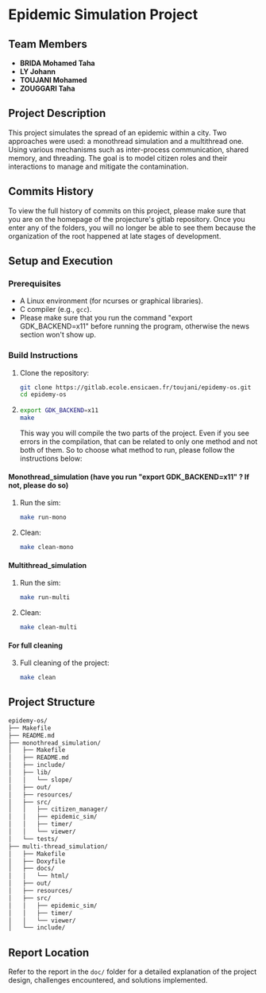 # Epidemic Simulation Project

## Team Members
- **BRIDA Mohamed Taha**
- **LY Johann**
- **TOUJANI Mohamed**
- **ZOUGGARI Taha**

## Project Description
This project simulates the spread of an epidemic within a city. Two approaches were used: a monothread simulation and a multithread one. Using various mechanisms such as inter-process communication, shared memory, and threading. The goal is to model citizen roles and their interactions to manage and mitigate the contamination.

## Commits History
To view the full history of commits on this project, please make sure that you are on the homepage of the projecture's gitlab repository. Once you enter any of the folders, you will no longer be able to see them because the organization of the root happened at late stages of development.

## Setup and Execution
### Prerequisites
- A Linux environment (for ncurses or graphical libraries).
- C compiler (e.g., `gcc`).
- Please make sure that you run the command "export GDK_BACKEND=x11" before running the program, otherwise the news section won't show up.

### Build Instructions
1. Clone the repository:
   ```bash
   git clone https://gitlab.ecole.ensicaen.fr/toujani/epidemy-os.git
   cd epidemy-os
   ```
2. ```bash
   export GDK_BACKEND=x11
   make
   ```
   This way you will compile the two parts of the project. Even if you see errors in the compilation, that can be related to only one method and not both of them. So to choose what method to run, please follow the instructions below:
#### Monothread_simulation (have you run "export GDK_BACKEND=x11" ? If not, please do so)
1. Run the sim:
   ```bash
   make run-mono
   ```
2. Clean:
   ```bash
   make clean-mono
   ```

#### Multithread_simulation
1. Run the sim:
   ```bash
   make run-multi
   ```
2. Clean:
   ```bash
   make clean-multi
   ```

#### For full cleaning
3. Full cleaning of the project:
   ```bash
   make clean
   ```

## Project Structure
```bash
epidemy-os/
├── Makefile
├── README.md
├── monothread_simulation/
│   ├── Makefile
│   ├── README.md
│   ├── include/            
│   ├── lib/               
│   │   └── slope/         
│   ├── out/                
│   ├── resources/          
│   ├── src/               
│   │   ├── citizen_manager/
│   │   ├── epidemic_sim/  
│   │   ├── timer/         
│   │   └── viewer/         
│   └── tests/              
├── multi-thread_simulation/
│   ├── Makefile
│   ├── Doxyfile            
│   ├── docs/              
│   │   └── html/          
│   ├── out/                
│   ├── resources/          
│   ├── src/                
│   │   ├── epidemic_sim/   
│   │   ├── timer/         
│   │   └── viewer/         
│   └── include/   
```         


## Report Location
Refer to the report in the `doc/` folder for a detailed explanation of the project design, challenges encountered, and solutions implemented.
